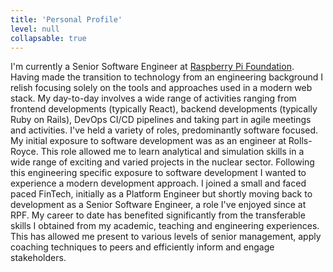 ```yaml
---
title: 'Personal Profile'
level: null
collapsable: true
---
```


I'm currently a Senior Software Engineer at [Raspberry Pi Foundation](https://www.raspberrypi.org/). Having made the transition to technology from an engineering background I relish focusing solely on the tools and approaches used in a modern web stack. My day-to-day involves a wide range of activities ranging from frontend developments (typically React), backend developments (typically Ruby on Rails), DevOps CI/CD pipelines and taking part in agile meetings and activities. I've held a variety of roles, predominantly software focused. My initial exposure to software development was as an engineer at Rolls-Royce. This role allowed me to learn analytical and simulation skills in a wide range of exciting and varied projects in the nuclear sector.
Following this engineering specific exposure to software development I wanted to experience a modern development approach. I joined a small and faced paced FinTech, initially as a Platform Engineer but shortly moving back to development as a Senior Software Engineer, a role I've enjoyed since at RPF. My career to date has benefited significantly from the transferable skills I obtained from my academic, teaching and engineering experiences. This has allowed me present to various levels of senior management, apply coaching techniques to peers and efficiently inform and engage stakeholders.